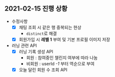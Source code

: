 ## 2021-02-15 진행 상황

- 수정사항
    - [x] 채팅 조회 시 같은 행 중복되는 현상
        - `distinct`로 해결
    - [x] 회원가입 시 **레벨 1** 부여 및 기본 프로필 이미지 저장
- 러닝 관련 API
    - [x] 러닝 기록 생성 API
        - 회원 : 참여중인 챌린지 여부에 따라 나눔
        - 비회원 : userId *-1* 부터 역순으로 부여
    - [x] 오늘 달린 회원 수 조회 API
